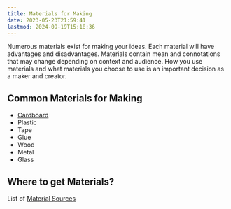 ```yaml
---
title: Materials for Making
date: 2023-05-23T21:59:41
lastmod: 2024-09-19T15:18:36
---
```


Numerous materials exist for making your ideas. Each material will have advantages and disadvantages. Materials contain mean and connotations that may change depending on context and audience. How you use materials and what materials you choose to use is an important decision as a maker and creator.

## Common Materials for Making

- [Cardboard](../making/cardboard-construction.md)
- Plastic
- Tape
- Glue
- Wood
- Metal
- Glass

## Where to get Materials?

List of [Material Sources](material-sources.md)
